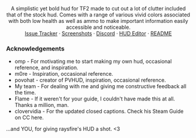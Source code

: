 <!-- TITLE -->
<p align="center">
  <p align="center">
    A simplistic yet bold hud for TF2 made to cut out a lot of clutter included that of the stock hud. Comes with a range of various vivid colors associated with both low health as well as ammo to make important information easily accessible and noticeable.
    <br />
    <a href="https://github.com/raysfire/rayshud/issues">Issue Tracker</a>
    ·
    <a href="https://imgur.com/a/ssUpV94">Screenshots</a>
    ·
    <a href="https://discord.gg/hTdtK9vBhE">Discord</a>
    ·
    <a href="https://github.com/CriticalFlaw/TF2HUD.Editor/releases/latest">HUD Editor</a>
    ·
    <a href="https://github.com/raysfire/rayshud#readme">README</a>
  </p>
</p>

<!-- ACKNOWLEDGEMENTS -->
### Acknowledgements

* omp - For motivating me to start making my own hud, occasional reference, and inspiration.
* m0re - Inspiration, occasional reference.
* povohat - creator of PVHUD, inspiration, occasional reference.
* My team - For dealing with me and giving me constructive feedback all the time.
* Flame - If it weren't for your guide, I couldn't have made this at all. Thanks a million, man.
* clovervidia - For the updated closed captions. Check his Steam Guide on CC here.

...and YOU, for giving raysfire's HUD a shot. <3
